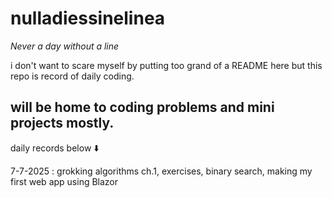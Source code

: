 # nulladiessinelinea
*Never a day without a line*

i don't want to scare myself by putting too grand of a README here but this repo is record of daily coding.

will be home to coding problems and mini projects mostly. 
-----------------------------
daily records below ⬇️

7-7-2025 : grokking algorithms ch.1, exercises, binary search, making my first web app using Blazor
